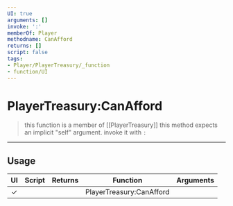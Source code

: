 ```yaml
---
UI: true
arguments: []
invoke: ':'
memberOf: Player
methodname: CanAfford
returns: []
script: false
tags:
- Player/PlayerTreasury/_function
- function/UI
---
```

# PlayerTreasury:CanAfford
> this function is a member of [[PlayerTreasury]]
> this method expects an implicit "self" argument. invoke it with `:`
-----
## Usage
|  UI | Script | Returns | Function | Arguments |
|:---:|:------:|-------:|:--------:|:---------|
|✓| ||PlayerTreasury:CanAfford||
